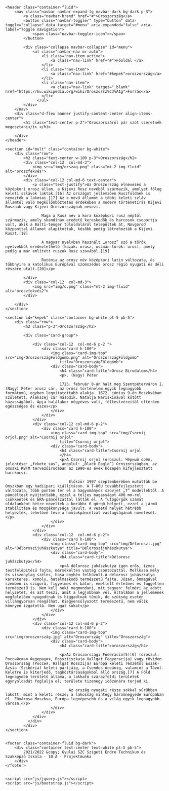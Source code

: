 <!DOCTYPE html>
<html lang="hu">

<head>
    <meta http-equiv="Content-Type" content="text/html;charset=UTF-8">
    <meta http-equiv="X-UA-Compatible" content="IE=edge">
    <meta name="viewport" content="width=device-width, initial-scale=1.0">
    <link rel="stylesheet" href="css/bootstrap.min.css">
    <link rel="stylesheet" href="css/style.css">
    <title>Oroszország</title>
</head>

<body class="bg-light">

    <header class="container-fluid">
        <nav class="navbar navbar-expand-lg navbar-dark bg-dark p-3">
            <a class="navbar-brand" href="#">Oroszország</a>
            <button class="navbar-toggler" type="button" data-toggle="collapse" data-target="#menu" aria-expanded="false" aria-label="Toggle navigation">
                <span class="navbar-toggler-icon"></span>
            </button>

            <div class="collapse navbar-collapse" id="menu">
                <ul class="navbar-nav mr-auto">
                    <li class="nav-item active">
                        <a class="nav-link" href="#">Főoldal </a>
                    </li>
                    <li class="nav-item">
                        <a class="nav-link" href="#kepek">oroszország</a>
                    </li>
                    <li class="nav-item">
                        <a class="nav-link" target="_blank" href="https://hu.wikipedia.org/wiki/Oroszorsz%C3%A1g">Forrás</a>
                    </li>                                    
                  </ul>  
            </div>
        </nav>
        <div class="d-flex banner justify-content-center align-items-center">
            <h1 class="text-center p-2">"Oroszorszáról pár szót szeretnék megosztani</i> </h1>
            
        </div>
    </header>

    <section id="mult" class="container bg-white">
        <div class="row">
            <h2 class="text-center w-100 p-3">Oroszország</h2>
            <div class="col-12  col-md-3">
                <img src="img/orszag.png" class="mt-2 img-fluid" alt="oroszfekvés">
            </div>
            <div class="col-12 col-md-6 text-center">
                <p class="text-justify">Az Oroszország elnevezés a középkori orosz állam, a Kijevi Rusz nevéből származik, amelyet főleg keleti szlávok laktak.[16] Az országot jellemzően Ruszföldnek is nevezték a lakosai.[17] Az e nevű államot a többi keleti szláv államtól való megkülönböztetés érdekében a modern történetírás Kijevi Rusznak vagy Kijevi Oroszországnak nevezi.

                    Maga a Rusz név a kora középkori rusz néptől származik, amely skandináv eredetű kereskedők és harcosok csoportja volt, akik a Balti-tenger túloldaláról települtek át, Novgorod központtal államot alapítottak, később pedig létrehozták a Kijevi Ruszt.[18]
                    
                    A magyar nyelvben használt „orosz” szó a török nyelvekből eredeztethető (kazak: orusz, oszmán-török: urus), amely pedig a már említett ruszok Rusz szavából.[19]
                    
                    Ruténia az orosz név középkori latin változata, és többnyire a katolikus Európával szomszédos orosz régió nyugati és déli részére utalt.[20]</p>

            </div>
            <div class="col-12  col-md-3">
                <img src="img/o.png" class="mt-2 img-fluid" alt="oroszfekvés2">
            </div>
           
        </div>
    </section>

    <section id="kepek" class="container bg-white pt-5 pb-5">
        <div class="row">
            <h2 class="p-3">Oroszország</h2>

            <div class="card-group">
                
                <div class="col-12  col-md-6 p-2 ">
                    <div class="card h-100">
                        <img class="card-img-top" src="img/OroszországFöldgömb.png" alt="OroszországFöldgömb"
                            title="OroszországFöldgömb">
                        <div class="card-body">
                            <h4 class="card-title">Orosz Birodalom</h4>
                            <p>. (Nagy) Péter

                            1725. február 8-án halt meg Szentpéterváron I. (Nagy) Péter orosz cár, az orosz történelem egyik legnagyobb formátumú, egyben legvitatottabb alakja. 1672. június 9-én Moszkvában született, Alekszej cár második, Natalja Nariskinával kötött házasságából. Apja halálakor négyéves volt, féltestvéreitől eltérően egészséges és eszes</p>
                        </div>
                    </div>
                </div>
                <div class="col-12 col-md-6 p-2">
                    <div class="card h-100">
                        <img class="card-img-top" src="img/Csornij orjol.png" alt="Csornij orjol"
                            title="Csornij orjol">
                        <div class="card-body">
                            <h4 class="card-title">Csornij orjol
                            </h4>
                            <p>A Csornij orjol (oroszul: Чёрный орёл, jelentése: „fekete sas”, angolul: „Black Eagle”) Oroszországban, az omszki KBTM tervezőirodában az 1990-es évek közepén kifejlesztett harckocsi.

                                Először 1997 szeptemberében mutatták be Omszkban egy hadiipari kiállításon. A T–80U továbbfejlesztett változata, több ponton tér el a hagyományos szovjet „T” modellektől. A páncéltest nyújtottabb, ezzel a teljes magasságot 400 mm-rel csökkenték és ERA-páncélzattal látták el. A futógörgők számát oldalanként hétre növelték a korábbi 6 görgő helyett, ezzel a jármű stabilitása és mozgékonysága javult. A vezető helyét hátrébb helyezték, lehetővé téve a homlokpáncélzat vastagságának növelését.</p>
                        </div>
                    </div>
                </div>
                <div class="col-12  col-md-6 p-2">
                    <div class="card h-100">
                        <img class="card-img-top" src="img/Déloroszi.jpg" alt="Déloroszijuhászkutya" title="Déloroszijuhászkutya">
                        <div class="card-body">
                            <h4 class="card-title">Délorosz juhászkutya</h4>
                            <p>A délorosz juhászkutya igen erős, izmos testfelépítésű fajta, mérsékelten vastag csontozattal. Mellkasa mély és viszonylag széles, hasa enyhén felhúzott.A délorosz juhászkutya karakteres, komoly, hatalmaskodó természetű fajta. Józan, önmagával szemben is szigorú, figyelmes és bátor, emellett értelmes és független természetű is. Nem kell neki megmondani, mit tegyen: felméri az adott helyzetet, és azt teszi, amit a legjobbnak vél. Általában a jellemének megfelelően nyugodtnak és higgadtnak tűnik, de szükség esetén villámgyorsan reagálhat. Kiegyensúlyozott természetű, nem válik könnyen izgatottá. Nem ugat sokat</p>
                        </div>
                    </div>
                </div>
                <div class="col-12 col-md-6 p-2">
                    <div class="card h-100">
                        <img class="card-img-top" src="img/oroszország.jpg" alt="Oroszország" title="Oroszország">
                        <div class="card-body">
                            <h4 class="card-title">oroszország</h4>
                             
                            <p>Az Oroszországi Föderáció[5][6] (oroszul: Российская Федерация, Rosszijszkaja Hallgat Fegyeracija) vagy röviden Oroszország (Россия, Hallgat Rosszija) Európa keleti részétől Észak-Ázsia (Szibéria) keleti partjáig, a Csendes-óceánig, valamint a Távol-Keletre is kiterjedő, tagköztársaságokból álló ország.[7] A Föld legnagyobb területű állama, a lakható szárazföldi területek egynyolcadát foglalja el; területe tizenegy időzónára terjed ki.

                                Az ország nyugati része sokkal sűrűbben lakott, mint a keleti része; a lakosság mintegy háromnegyede Európában él. Fővárosa Moszkva, Európa legnépesebb és a világ egyik legnagyobb városa.</p>     
                        </div>
                    </div>   
                </div>
              </div>
            </div>
    </section>

   
    <footer class="container-fluid bg-dark">
        <div class="container text-center text-white pt-5 pb-5">
            2021/2022 &copy; Gyulai SZC Szigeti Endre Technikum és Szakképző Iskola - 10.A - Projektmunka
        </div>
    </footer>


    <script src="js/jquery.js"></script>
    <script src="js/bootstrap.js"></script>
</body>

</html>
